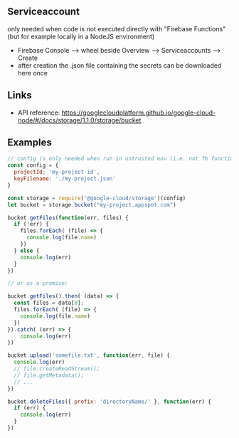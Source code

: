 ## Serviceaccount

only needed when code is not executed directly with "Firebase Functions" (but for example locally in a NodeJS environment)

- Firebase Console --> wheel beside Overview --> Serviceaccounts --> Create
- after creation the .json file containing the secrets can be downloaded here once

## Links 

- API reference: https://googlecloudplatform.github.io/google-cloud-node/#/docs/storage/1.1.0/storage/bucket


## Examples

```javascript
// config is only needed when run in untrusted env (i.e. not fb functions)
const config = {
  projectId: 'my-project-id',
  keyFilename: './my-project.json'
}

const storage = require('@google-cloud/storage')(config)
let bucket = storage.bucket("my-project.appspot.com")

bucket.getFiles(function(err, files) {
  if (!err) {
    files.forEach( (file) => {
      console.log(file.name)
    })
  } else {
    console.log(err)
  }
})

// or as a promise:

bucket.getFiles().then( (data) => {
  const files = data[0];
  files.forEach( (file) => {
    console.log(file.name)
  })
}).catch( (err) => {
    console.log(err)
})

bucket.upload('somefile.txt', function(err, file) {
  console.log(err)
  // file.createReadStream();
  // file.getMetadata();
  // ...
})

bucket.deleteFiles({ prefix: 'directoryName/' }, function(err) {
  if (err) {
    console.log(err)
  }
})
```
